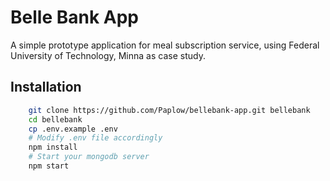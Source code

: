 # Belle Bank App

A simple prototype application for meal subscription service, using Federal University of Technology, Minna as case study.

## Installation

```bash
    git clone https://github.com/Paplow/bellebank-app.git bellebank
    cd bellebank
    cp .env.example .env
    # Modify .env file accordingly
    npm install
    # Start your mongodb server
    npm start
```
